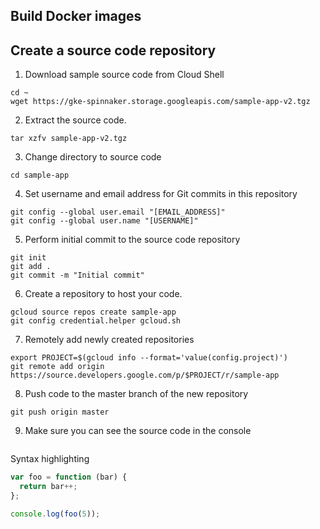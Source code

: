 ## Build Docker images

## Create a source code repository

1. Download sample source code from Cloud Shell
```
cd ~
wget https://gke-spinnaker.storage.googleapis.com/sample-app-v2.tgz
```

2. Extract the source code.

```
tar xzfv sample-app-v2.tgz
```

3. Change directory to source code

```
cd sample-app
```

4. Set username and email address for Git commits in this repository

```
git config --global user.email "[EMAIL_ADDRESS]"
git config --global user.name "[USERNAME]"
```

5. Perform initial commit to the source code repository

```
git init
git add .
git commit -m "Initial commit"
```

6. Create a repository to host your code.

```
gcloud source repos create sample-app
git config credential.helper gcloud.sh
```

7. Remotely add newly created repositories

```
export PROJECT=$(gcloud info --format='value(config.project)')
git remote add origin https://source.developers.google.com/p/$PROJECT/r/sample-app
```

8. Push code to the master branch of the new repository

```
git push origin master
```

9. Make sure you can see the source code in the console

```

```

Syntax highlighting

``` js
var foo = function (bar) {
  return bar++;
};

console.log(foo(5));
```
